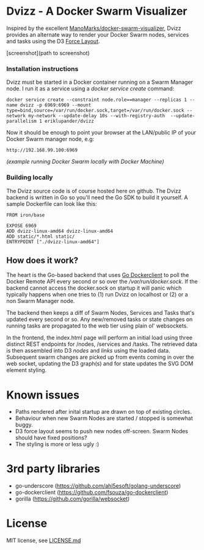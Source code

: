 # Dvizz - A Docker Swarm Visualizer
Inspired by the excellent [ManoMarks/docker-swarm-visualizer](https://github.com/ManoMarks/docker-swarm-visualizer), Dvizz provides an alternate way to render your Docker Swarm nodes, services and tasks using the D3 [Force Layout](https://github.com/d3/d3-3.x-api-reference/blob/master/Force-Layout.md).

[screenshot](path to screenshot)

### Installation instructions
Dvizz must be started in a Docker container running on a Swarm Manager node. I run it as a service using a _docker service create_ command:

    docker service create --constraint node.role==manager --replicas 1 --name dvizz -p 6969:6969 --mount type=bind,source=/var/run/docker.sock,target=/var/run/docker.sock --network my-network --update-delay 10s --with-registry-auth  --update-parallelism 1 eriklupander/dvizz
    
Now it should be enough to point your browser at the LAN/public IP of your Docker Swarm manager node, e.g:

    http://192.168.99.100:6969
    
_(example running Docker Swarm locally with Docker Machine)_

### Building locally
The Dvizz source code is of course hosted here on github. The Dvizz backend is written in Go so you'll need the Go SDK to build it yourself. A sample Dockerfile can look like this:

    FROM iron/base
    
    EXPOSE 6969
    ADD dvizz-linux-amd64 dvizz-linux-amd64
    ADD static/*.html static/
    ENTRYPOINT ["./dvizz-linux-amd64"]
    
## How does it work?

The heart is the Go-based backend that uses [Go Dockerclient](github.com/fsouza/go-dockerclient) to poll the Docker Remote API every second or so over the _/var/run/docker.sock_. If the backend cannot access the docker.sock on startup it will panic which typically happens when one tries to (1) run Dvizz on localhost or (2) or a non Swarm Manager node.

The backend then keeps a diff of Swarm Nodes, Services and Tasks that's updated every second or so. Any new/removed tasks or state changes on running tasks are propagated to the web tier using plain ol' websockets.

In the frontend, the index.html page will perform an initial load using three distinct REST endpoints for /nodes, /services and /tasks. The retrieved data is then assembled into D3 _nodes_ and _links_ using the loaded data. Subsequent swarm changes are picked up from events coming in over the web socket, updating the D3 graph(s) and for state updates the SVG DOM element styling.   
  
# Known issues
- Paths rendered after inital startup are drawn on top of existing circles.
- Behaviour when new Swarm Nodes are started / stopped is somewhat buggy.
- D3 force layout seems to push new nodes off-screen. Swarm Nodes should have fixed positions?
- The styling is more or less ugly :)

# 3rd party libraries
- go-underscore (https://github.com/ahl5esoft/golang-underscore)
- go-dockerclient (https://github.com/fsouza/go-dockerclient)
- gorilla (https://github.com/gorilla/websocket)
  
# License
MIT license, see [LICENSE.md](http://github.com/eriklupander/dvizz/LICENSE.md)
